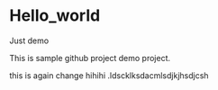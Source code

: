 # Hello_world
Just demo

This is sample github project demo project.

this is again change
hihihi
.ldscklksdacmlsdjkjhsdjcsh
